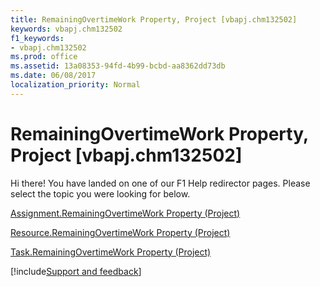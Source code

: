 ```yaml
---
title: RemainingOvertimeWork Property, Project [vbapj.chm132502]
keywords: vbapj.chm132502
f1_keywords:
- vbapj.chm132502
ms.prod: office
ms.assetid: 13a08353-94fd-4b99-bcbd-aa8362dd73db
ms.date: 06/08/2017
localization_priority: Normal
---
```



# RemainingOvertimeWork Property, Project [vbapj.chm132502]

Hi there! You have landed on one of our F1 Help redirector pages. Please select the topic you were looking for below.

[Assignment.RemainingOvertimeWork Property (Project)](https://msdn.microsoft.com/library/6db49689-8fb9-e42c-d279-aadca2154bc6%28Office.15%29.aspx)

[Resource.RemainingOvertimeWork Property (Project)](https://msdn.microsoft.com/library/f5b3ae63-5983-60e4-517b-b484b35505c0%28Office.15%29.aspx)

[Task.RemainingOvertimeWork Property (Project)](https://msdn.microsoft.com/library/31dd461e-7332-ba6a-3966-323fe33fed3a%28Office.15%29.aspx)

[!include[Support and feedback](~/includes/feedback-boilerplate.md)]